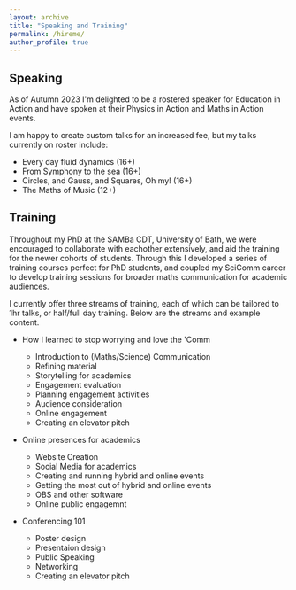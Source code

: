 ```yaml
---
layout: archive
title: "Speaking and Training"
permalink: /hireme/
author_profile: true
---
```



Speaking 
----- 

As of Autumn 2023 I'm delighted to be a rostered speaker for <a hdref="https://educationinaction.org.uk/">Education in Action</a> and have spoken at their Physics in Action and Maths in Action events. 

I am happy to create custom talks for an increased fee, but my talks currently on roster include: 
* Every day fluid dynamics (16+)
* From Symphony to the sea (16+) 
* Circles, and Gauss, and Squares, Oh my!  (16+)
* The Maths of Music (12+)


Training
---

Throughout my PhD at the SAMBa CDT, University of Bath, we were encouraged to collaborate with eachother extensively, and aid the training for the newer cohorts of students. Through this I developed a series of training courses perfect for PhD students, and coupled my SciComm career to develop training sessions for broader maths communication for academic audiences. 

I currently offer three streams of training, each of which can be tailored to 1hr talks, or half/full day training. Below are the streams and example content. 

* How I learned to stop worrying and love the 'Comm
    * Introduction to (Maths/Science) Communication
    * Refining material
    * Storytelling for academics
    * Engagement evaluation
    * Planning engagement activities
    * Audience consideration
    * Online engagement
    * Creating an elevator pitch 


* Online presences for academics
    * Website Creation 
    * Social Media for academics
    * Creating and running hybrid and online events 
    * Getting the most out of hybrid and online events
    * OBS and other software 
    * Online public engagemnt


* Conferencing 101
    * Poster design
    * Presentaion design
    * Public Speaking 
    * Networking
    * Creating an elevator pitch




